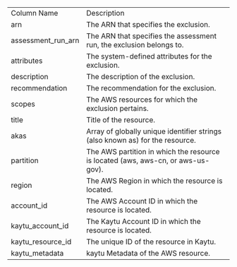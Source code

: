 <table>
	<tr><td>Column Name</td><td>Description</td></tr>
	<tr><td>arn</td><td>The ARN that specifies the exclusion.</td></tr>
	<tr><td>assessment_run_arn</td><td>The ARN that specifies the assessment run, the exclusion belongs to.</td></tr>
	<tr><td>attributes</td><td>The system-defined attributes for the exclusion.</td></tr>
	<tr><td>description</td><td>The description of the exclusion.</td></tr>
	<tr><td>recommendation</td><td>The recommendation for the exclusion.</td></tr>
	<tr><td>scopes</td><td>The AWS resources for which the exclusion pertains.</td></tr>
	<tr><td>title</td><td>Title of the resource.</td></tr>
	<tr><td>akas</td><td>Array of globally unique identifier strings (also known as) for the resource.</td></tr>
	<tr><td>partition</td><td>The AWS partition in which the resource is located (aws, aws-cn, or aws-us-gov).</td></tr>
	<tr><td>region</td><td>The AWS Region in which the resource is located.</td></tr>
	<tr><td>account_id</td><td>The AWS Account ID in which the resource is located.</td></tr>
	<tr><td>kaytu_account_id</td><td>The Kaytu Account ID in which the resource is located.</td></tr>
	<tr><td>kaytu_resource_id</td><td>The unique ID of the resource in Kaytu.</td></tr>
	<tr><td>kaytu_metadata</td><td>kaytu Metadata of the AWS resource.</td></tr>
</table>